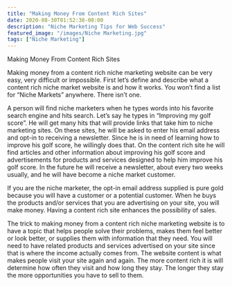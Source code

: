 ```yaml
---
title: "Making Money From Content Rich Sites"
date: 2020-08-30T01:52:38-08:00
description: "Niche Marketing Tips for Web Success"
featured_image: "/images/Niche Marketing.jpg"
tags: ["Niche Marketing"]
---
```


Making Money From Content Rich Sites

Making money from a content rich niche marketing website can be very easy, very difficult or impossible. First let’s define and describe what a content rich niche market website is and how it works. You won’t find a list for “Niche Markets” anywhere. There isn’t one. 

A person will find niche marketers when he types words into his favorite search engine and hits search. Let’s say he types in “Improving my golf score”. He will get many hits that will provide links that take him to niche marketing sites. On these sites, he will be asked to enter his email address and opt-in to receiving a newsletter. Since he is in need of learning how to improve his golf score, he willingly does that. On the content rich site he will find articles and other information about improving his golf score and advertisements for products and services designed to help him improve his golf score.  In the future he will receive a newsletter, about every two weeks usually, and he will have become a niche market customer. 

If you are the niche marketer, the opt-in email address supplied is pure gold because you will have a customer or a potential customer. When he buys the products and/or services that you are advertising on your site, you will make money. Having a content rich site enhances the possibility of sales. 

The trick to making money from a content rich niche marketing website is to have a topic that helps people solve their problems, makes them feel better or look better, or supplies them with information that they need. You will need to have related products and services advertised on your site since that is where the income actually comes from. The website content is what makes people visit your site again and again. The more content rich it is will determine how often they visit and how long they stay. The longer they stay the more opportunities you have to sell to them. 



